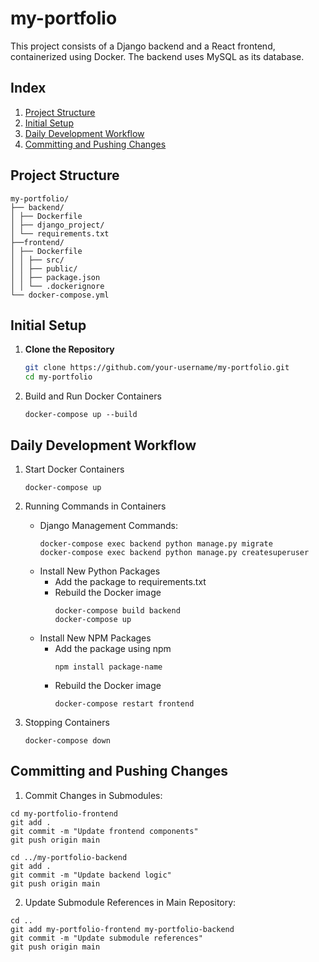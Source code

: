 # my-portfolio

This project consists of a Django backend and a React frontend, containerized using Docker. The backend uses MySQL as its database.


## Index

1. [Project Structure](#project-structure)
2. [Initial Setup](#initial-setup)
3. [Daily Development Workflow](#daily-development-workflow)
4. [Committing and Pushing Changes](#committing-and-pushing-changes)

## Project Structure

```
my-portfolio/
├── backend/
│ ├── Dockerfile
│ ├── django_project/
│ └── requirements.txt
├──frontend/
│ ├── Dockerfile
│ │ ├── src/
│ │ ├── public/
│ │ ├── package.json
│ │ └── .dockerignore
└── docker-compose.yml

```


## Initial Setup

1. **Clone the Repository**
   ```sh
   git clone https://github.com/your-username/my-portfolio.git
   cd my-portfolio

   ```

2. Build and Run Docker Containers

    ```
    docker-compose up --build
    ```


## Daily Development Workflow

1. Start Docker Containers

    ```
    docker-compose up

    ```

2. Running Commands in Containers
    * Django Management Commands:
        ```
        docker-compose exec backend python manage.py migrate
        docker-compose exec backend python manage.py createsuperuser
        ```
    * Install New Python Packages
        * Add the package to requirements.txt
        * Rebuild the Docker image
            ```
            docker-compose build backend
            docker-compose up
            ```
    * Install New NPM Packages
        * Add the package using npm
             ```
            npm install package-name
            ```
        * Rebuild the Docker image
            ```
            docker-compose restart frontend
            ```

3. Stopping Containers
    ```
    docker-compose down
    ```

## Committing and Pushing Changes

1. Commit Changes in Submodules:

```
cd my-portfolio-frontend
git add .
git commit -m "Update frontend components"
git push origin main

cd ../my-portfolio-backend
git add .
git commit -m "Update backend logic"
git push origin main

```

2. Update Submodule References in Main Repository:

```
cd ..
git add my-portfolio-frontend my-portfolio-backend
git commit -m "Update submodule references"
git push origin main
```